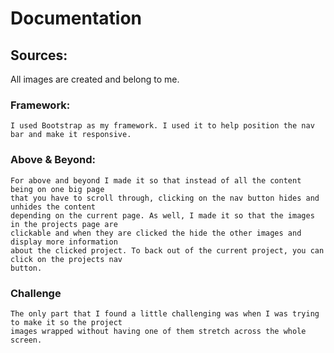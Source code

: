 # Documentation

## Sources:
  All images are created and belong to me.
  
  ### Framework:
    I used Bootstrap as my framework. I used it to help position the nav bar and make it responsive.
    
  ### Above & Beyond:
    For above and beyond I made it so that instead of all the content being on one big page
    that you have to scroll through, clicking on the nav button hides and unhides the content
    depending on the current page. As well, I made it so that the images in the projects page are
    clickable and when they are clicked the hide the other images and display more information
    about the clicked project. To back out of the current project, you can click on the projects nav
    button.
    
  ### Challenge
    The only part that I found a little challenging was when I was trying to make it so the project
    images wrapped without having one of them stretch across the whole screen.
